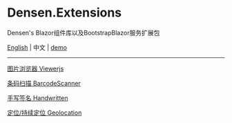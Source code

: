 # Densen.Extensions
Densen's Blazor组件库以及BootstrapBlazor服务扩展包

 <a href="README.md">English</a> | 中文 | <a href="https://blazor.app1.es/"> demo</a>

---
 
<a href="Densen.Component.Blazor/Viewerjs.md">图片浏览器 Viewerjs</a>
  
<a href="Densen.Component.Blazor/BarcodeScanner.md">条码扫描 BarcodeScanner</a>
   
<a href="Densen.Component.Blazor/Handwritten.md">手写签名 Handwritten</a>

<a href="Densen.Component.Blazor/Geolocation.md">定位/持续定位 Geolocation</a>

